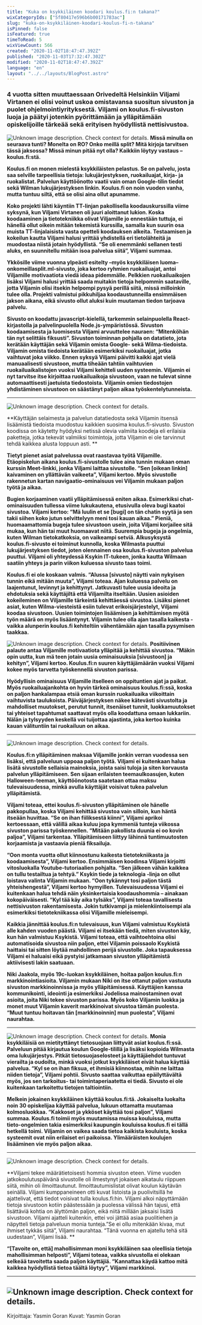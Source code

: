 ```yaml
---
title: "Kuka on ksykkiläinen koodari koulus.fi:n takana?"
wixCategoryIds: ["5f80417e596b6b00171783ac"]
slug: "kuka-on-ksykkiläinen-koodari-koulus-fi-n-takana"
isPinned: false
isFeatured: true
timeToRead: 5
wixViewCount: 566
created: "2020-11-02T18:47:47.392Z"
published: "2020-11-03T17:32:47.302Z"
modified: "2020-11-02T18:47:47.392Z"
language: "en"
layout: "../../layouts/BlogPost.astro"
---
```

### **4 vuotta sitten muuttaessaan Orivedeltä Helsinkiin Viljami Virtanen ei olisi voinut uskoa omistavansa suositun sivuston ja puolet ohjelmointiyrityksestä. Viljami on koulus.fi-sivuston luoja ja päätyi jotenkin pyörittämään ja ylläpitämään opiskelijoille tärkeää sekä erityisen hyödyllistä nettisivustoa.**

![Unknown image description. Check context for details.](https://static.wixstatic.com/media/18093e_e577b39ef6c84563b98a6516bd65866d~mv2.jpg)
**Missä minulla on seuraava tunti? Monelta on RO? Onko meillä split? Mitä kirjoja tarvitsen tässä jaksossa? Missä minun pitää nyt olla? Kaikkiin löytyy vastaus –koulus.fi:stä.**

**Koulus.fi on monen mielestä ksykkiläisten pelastus. Se on palvelu, josta saa selville tarpeellisia tietoja: lukujärjestyksen, ruokailuajat, kirja- ja ruokalistat. Palvelun käyttöönotto vaatii vain oman Google-tilin tiedot sekä Wilman lukujärjestyksen linkin. Koulus.fi on noin vuoden vanha, mutta tuntuu siltä, että se olisi aina ollut apunamme.**

**Koko projekti lähti käyntiin TT-linjan pakollisella koodauskurssilla viime syksynä, kun Viljami Virtanen oli juuri aloittanut lukion. Koska koodaaminen ja tietotekniikka olivat Viljamille jo ennestään tuttuja, ei hänellä ollut oikein mitään tekemistä kurssilla, samalla kun suurin osa muista TT-linjalaisista vasta opetteli koodauksen alkeita. Testaamisen ja kokeilun kautta Viljami halusi yrittää yhdistellä eri tietolähteitä ja muodostaa niistä jotain hyödyllistä. “Se oli enemmänki sellanen testi aluks, en suunnitellu mitään isoa palvelua siitä”, Viljami summaa.**

**Ykkösille viime vuonna ylpeästi esitelty –myös ksykkiläisen luoma–  onkomeillasplit.ml-sivusto, joka kertoo ryhmien ruokailuajat, antoi Viljamille motivaatiota viedä ideaa pidemmälle. Pelkkien ruokailuaikojen lisäksi Viljami halusi yrittää saada muitakin tietoja helpommin saataville, jotta Viljamin olisi itsekin helpompi pysyä perillä siitä, missä milloinkin tulee olla. Projekti valmistui pikkuhiljaa koodaustunneilla ensimmäisen jakson aikana, eikä sivusto ollut aluksi kuin muutaman tiedon tarjoava palvelu.**

**Sivusto on koodattu javascript-kielellä, tarkemmin selainpuolella React-kirjastolla ja palvelinpuolella Node.js-ympäristössä. Sivuston koodaamisesta ja luomisesta Viljami arvuuttelee nauraen: “Mitenköhän tän nyt selittäis fiksusti”. Sivuston toiminnan pohjalla on datatieto, jota kerätään käyttäjän sekä Viljamin omista Google- sekä Wilma-tiedoista. Viljamin omista tiedoista kerätään esimerkiksi ruokailuajat, jotka vaihtuvat joka viikko. Ennen syksyä Viljami päivitti kaikki ajat vielä manuaalisesti sivustoon, mutta tiheään tahtiin vaihtuvien ruokailuaikalistojen vuoksi Viljami kehitteli uuden systeemin. Viljamin ei nyt tarvitse itse kirjoittaa ruokailuaikoja sivustoon, vaan ne tulevat sinne automaattisesti jaetuista tiedostoista. Viljamin omien tiedostojen yhdistäminen sivustoon on säästänyt paljon aikaa työskentelytunneista.**
****
![Unknown image description. Check context for details.](https://static.wixstatic.com/media/18093e_a6448a9460fb4e1b94083957ffd947bf~mv2.jpg)

**Käyttäjän selaimesta ja palvelun datatiedosta sekä Viljamin itsensä lisäämistä tiedoista muodostuu kaikkien suosima koulus.fi-sivusto. Sivuston koodissa on käytetty hyödyksi netissä olevia valmiita koodeja eli erilaisia paketteja, jotka tekevät valmiiksi toimintoja, jotta Viljamin ei ole tarvinnut tehdä kaikkea alusta loppuun asti. **

**Tietyt pienet asiat palvelussa ovat raastavaa työtä Viljamille. Etäopiskelun aikana koulus.fi-sivustolle tulee aina tunnin mukaan oman kurssin Meet-linkki, jonka Viljami laittaa sivustolle. “Sen [oikean linkin] kaivaminen on yllättävän vaikeeta”, Viljami kertoo. Myös sivustolle rakennetun kartan navigaatio-ominaisuus vei Viljamin mukaan paljon työtä ja aikaa.**

**Bugien korjaaminen vaatii ylläpitämisessä eniten aikaa. Esimerkiksi chat-ominaisuuden tullessa viime lukukautena, etusivulla oleva bugi kaatoi sivustoa. Viljami kertoo: “Mä luulin et se [bugi] on tän chatin syytä ja sen takii siihen koko jutun selvittelyyn meni tosi kauan aikaa.” Pieniä, huomaamattomia bugeja tulee sivustoon usein, joita Viljami korjailee sitä mukaa, kun hän tai muut huomaavat niitä. Suurempia bugeja ja ongelmia, kuten Wilman tietokatkoksia, on vaikeampi setviä. Alkusyksystä koulus.fi-sivusto ei toiminut kunnolla, koska Wilmasta puuttui lukujärjestyksen tiedot, joten olennainen osa koulus.fi-sivuston palvelua puuttui. Viljami oli yhteydessä Ksykin IT-tukeen, jonka kautta Wilmaan saatiin yhteys ja parin viikon kuluessa sivusto taas toimi.**

**Koulus.fi ei ole koskaan valmis. “Alussa [sivusto] näytti vain nykyisen tunnin eikä mitään muuta”, Viljami toteaa. Ajan kuluessa palvelu on laajentunut, levinnyt ja kehittynyt. Jatkuvasti tulee uusia ideoita ja ehdotuksia sekä käyttäjiltä että Viljamilta itseltään. Uusien asioiden kokeileminen on Viljamille tärkeintä kehittäessä sivustoa. Lisäksi pienet asiat, kuten Wilma-viesteistä esiin tulevat erikoisjärjestelyt, Viljami koodaa sivustoon. Uusien toimintojen lisäämisen ja kehittämisen myötä työn määrä on myös lisääntynyt. Viljamin tulee olla ajan tasalla kaikesta - vaikka alunperin koulus.fi kehiteltiin vähentämään ajan tasalla pysymisen taakkaa.**

![Unknown image description. Check context for details.](https://static.wixstatic.com/media/18093e_e3b736b1687f4dc591033757b59a18f5~mv2.jpg)
**Positiivinen palaute antaa Viljamille motivaatiota ylläpitää ja kehittää sivustoa. “Mäkin opin uutta, kun mä teen jotain uusia ominaisuuksia [sivustoon] ja kehityn”, Viljami kertoo. Koulus.fi:n suuren käyttäjämäärän vuoksi Viljami kokee myös tarvetta työskennellä sivuston parissa.**

**Hyödyllisin ominaisuus Viljamille itselleen on oppituntien ajat ja paikat. Myös ruokailuajankohta on hyvin tärkeä ominaisuus koulus.fi:ssä, koska on paljon hankalampaa etsiä oman kurssin ruokailuaika viikoittain vaihtuvista taulukoista. Päiväjärjestyksen näkee kätevästi sivustolta ja mahdolliset muutokset, perutut tunnit, itsenäiset tunnit, luokkamuutokset tai yhteiset tapahtumat saattavat myös olla koodattuna omaan lukkariin. Nälän ja tylsyyden keskellä voi tuijottaa ajastinta, joka kertoo kuinka kauan välituntiin tai ruokailuun on aikaa.**
****
![Unknown image description. Check context for details.](https://static.wixstatic.com/media/18093e_f35583a9ea8b471a899af4d96e0563a9~mv2.jpg)

**Koulus.fi:n ylläpitäminen maksaa Viljamille jonkin verran vuodessa sen lisäksi, että palveluun uppoaa paljon työtä. Viljami ei kuitenkaan halua lisätä sivustolle sellaisia mainoksia, joista saisi tuloja ja siten korvausta palvelun ylläpitämiseen. Sen sijaan erilaisten teemaulkoasujen, kuten Halloween-teeman, käyttöönotosta saatetaan ottaa maksu tulevaisuudessa, minkä avulla käyttäjät voisivat tukea palvelun ylläpitämistä.**

**Viljami toteaa, ettei koulus.fi-sivuston ylläpitäminen ole hänelle pakkopullaa, koska Viljami kehittää sivustoa vain silloin, kun häntä itseään huvittaa. “Se on ihan fiiliksestä kiinni”, Viljami aprikoi kertoessaan, että välillä aikaa kuluu jopa kymmeniä tunteja viikossa sivuston parissa työskennellen. “Mitään pakollista duunia ei oo kovin paljoa”, Viljami tarkentaa. Ylläpitämiseen liittyy lähinnä tuntimuutosten korjaamista ja vastaavia pieniä fiksailuja.**

**“Oon monta vuotta ollut kiinnostunu kaikesta tietotekniikasta ja koodaamisesta”, Viljami kertoo. Ensimmäisen koodinsa Viljami kirjoitti vitosluokalla Youtube-tutoriaalien pohjalta. “Sen jälkeen vähän kaikkea on tullu testailtua ja tehtyä.” Ksykin tiede ja teknologia -linja on ollut loistava valinta Viljamin mukaan. “Oon tykännyt tosi paljon tästä yhteishengestä”, Viljami kertoo hymyillen. Tulevaisuudessa Viljami ei kuitenkaan halua tehdä näin yksinkertaisia koodaushommia – ainakaan kokopäiväisesti. “Kyl tää käy aika tylsäks”, Viljami toteaa tavallisesta nettisivuston rakentamisesta. Jokin tutkivampi ja mielenkiintoisempi ala esimerkiksi tietotekniikassa olisi Viljamille mieleisempi.**

**Kaikkia jännittää koulus.fi:n tulevaisuus, kun Viljami valmistuu Ksykistä alle kahden vuoden päästä. Viljami ei itsekään tiedä, miten sivuston käy, kun hän valmistuu Ksykistä. Viljami toteaa, että vaihtoehtoina olisi automatisoida sivustoa niin paljon, ettei Viljamin poissaolo Ksykistä haittaisi tai sitten löytää mahdollinen perijä sivustolle. Joka tapauksessa Viljami ei haluaisi eikä pystyisi jatkamaan sivuston ylläpitämistä aktiivisesti lakin saatuaan.**

**Niki Jaakola, myös 19c-luokan ksykkiläinen, hoitaa paljon koulus.fi:n markkinointiasioita. Viljamin mukaan Niki on itse ottanut paljon vastuuta sivuston markkinoinnissa ja myös ylläpitämisessä. Käyttäjien kanssa kommunikointi, ideointi ja esimerkiksi Jodelissa mainostaminen ovat asioita, joita Niki tekee sivuston parissa. Myös koko Viljamin luokka ja monet muut Viljamin kaverit markkinoivat sivustoa tämän puolesta. “Muut tuntuu hoitavan tän [markkinoinnin] mun puolesta”, Viljami naurahtaa.**
****
![Unknown image description. Check context for details.](https://static.wixstatic.com/media/18093e_03775272dc584036b84f21e57e321d06~mv2.jpg)
**Monia ksykkiläisiä on mietityttänyt**
**tietosuojaan liittyvät asiat koulus.fi:ssä. Palveluun pitää kirjautua koulun Google-tilillä ja lisäksi kopioida Wilmasta oma lukujärjestys. Pitkät tietosuojaselosteet ja käyttäjäehdot tuntuvat vierailta ja oudoilta, minkä vuoksi jotkut ksykkiläiset eivät halua käyttää palvelua. “Kyl se on ihan fiksua, et ihmisiä kiinnostaa, mihin ne laittaa niiden tietoja”, Viljami pohtii. Sivusto saattaa vaikuttaa epäilyttävältä myös, jos sen tarkoitus- tai toimintaperiaatetta ei tiedä. Sivusto ei ole kuitenkaan tarkoitettu tietojen taltiointiin.**

**Melkein jokainen ksykkiläinen käyttää koulus.fi:tä. Jokaiselta luokalta noin 30 opiskelijaa käyttää palvelua, lukuun ottamatta muutamaa kolmosluokkaa. “Kakkoset ja ykköset käyttää tosi paljon”, Viljami summaa. Koulus.fi toimii myös muutamissa muissa kouluissa, mutta tieto-ongelmien takia esimerkiksi kaupungin kouluissa koulus.fi ei tällä hetkellä toimi. Viljamin on vaikea saada tietoa kaikista kouluista, koska systeemit ovat niin erilaiset eri paikoissa. Ylimääräisten koulujen lisääminen vie myös paljon aikaa.**
****
![Unknown image description. Check context for details.](https://static.wixstatic.com/media/18093e_7c8c81e00d3942189818863f7394e529~mv2.jpg)

**Viljami tekee määrätietoisesti hommia sivuston eteen. Viime vuoden jatkokoulutuspäivänä sivustolle oli ilmestynyt jokaisen aikataulu riippuen siitä, mihin oli ilmoittautunut. Ilmoittautumislistat olivat koulun käytävän seinällä. Viljami kumppaneineen otti kuvat listoista ja puolivitsillä he ajattelivat, että tiedot voisivat tulla koulus.fi:hin. Viljami alkoi näpyttämään tietoja sivustoon kotiin päästessään ja puolessa välissä hän tajusi, että lisättäviä kohtia on älyttömän paljon, eikä niitä millään jaksaisi lisätä sivustoon. Viljami ajatteli kuitenkin, ettei voi jättää asiaa puolitiehen ja näpytteli tietoja palveluun monia tunteja.”Se ei ollu mitenkään kivaa, mut ihmiset tykkäs siitä”, Viljami naurahtaa. “Tänä vuonna en ajatellu tehä sitä uudestaan”, Viljami lisää. **

**“[Tavoite on, että] mahollisimman moni ksykkiläinen saa oleellisia tietoja mahollisimman helposti”, Viljami toteaa, vaikka sivustolla ei olekaan selkeää tavoitetta saada paljon käyttäjiä. “Kannattaa käydä kattoo mitä kaikkea hyödyllistä tietoa täältä löytyy”, Viljami markkinoi.**
** **
![Unknown image description. Check context for details.](https://static.wixstatic.com/media/18093e_6f4e994611554ff58665bfecccee1cd2~mv2.jpg)
---
Kirjoittaja: Yasmin Goran
Kuvat: Yasmin Goran


